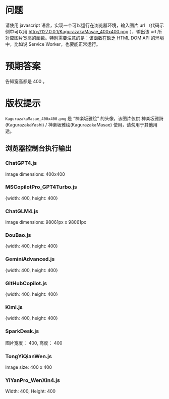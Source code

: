 # 问题

请使用 javascript 语言，实现一个可以运行在浏览器环境，输入图片 url （代码示例中可以用 http://127.0.0.1/KagurazakaMasae_400x400.png ），输出该 url 所对应图片宽高的函数。特别需要注意的是：该函数在缺乏 HTML DOM API 的环境中，比如说 Service Worker，也要能正常运行。

# 预期答案

告知宽高都是 400 。

# 版权提示

`KagurazakaMasae_400x400.png` 是 “神楽坂雅绘” 的头像，该图片仅供 神楽坂雅詩(KagurazakaYashi) / 神楽坂雅绘(KagurazakaMasae) 使用，请勿用于其他用途。

## 浏览器控制台执行输出

### ChatGPT4.js
Image dimensions: 400x400

### MSCopilotPro_GPT4Turbo.js
{width: 400, height: 400}

### ChatGLM4.js
Image dimensions: 98061px x 98061px

### DouBao.js
{width: 400, height: 400}

### GeminiAdvanced.js
{width: 400, height: 400}

### GitHubCopilot.js
{width: 400, height: 400}

### Kimi.js
{width: 400, height: 400}

### SparkDesk.js
图片宽度： 400, 高度： 400

### TongYiQianWen.js
Image size: 400 x 400

### YiYanPro_WenXin4.js
Width: 400, Height: 400

